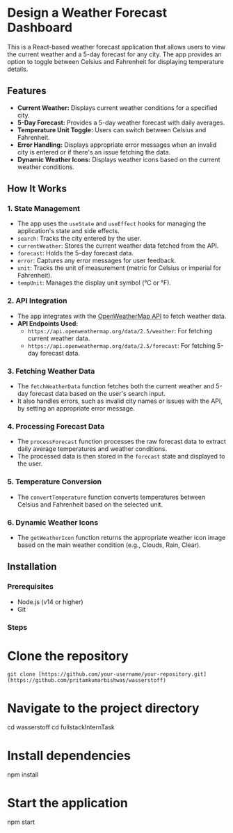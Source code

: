
# Design a Weather Forecast Dashboard

This is a React-based weather forecast application that allows users to view the current weather and a 5-day forecast for any city. The app provides an option to toggle between Celsius and Fahrenheit for displaying temperature details.

## Features

- **Current Weather:** Displays current weather conditions for a specified city.
- **5-Day Forecast:** Provides a 5-day weather forecast with daily averages.
- **Temperature Unit Toggle:** Users can switch between Celsius and Fahrenheit.
- **Error Handling:** Displays appropriate error messages when an invalid city is entered or if there's an issue fetching the data.
- **Dynamic Weather Icons:** Displays weather icons based on the current weather conditions.

## How It Works

### 1. **State Management**
   - The app uses the `useState` and `useEffect` hooks for managing the application's state and side effects.
   - `search`: Tracks the city entered by the user.
   - `currentWeather`: Stores the current weather data fetched from the API.
   - `forecast`: Holds the 5-day forecast data.
   - `error`: Captures any error messages for user feedback.
   - `unit`: Tracks the unit of measurement (metric for Celsius or imperial for Fahrenheit).
   - `tempUnit`: Manages the display unit symbol (°C or °F).

### 2. **API Integration**
   - The app integrates with the [OpenWeatherMap API](https://openweathermap.org/api) to fetch weather data.
   - **API Endpoints Used:**
     - `https://api.openweathermap.org/data/2.5/weather`: For fetching current weather data.
     - `https://api.openweathermap.org/data/2.5/forecast`: For fetching 5-day forecast data.

### 3. **Fetching Weather Data**
   - The `fetchWeatherData` function fetches both the current weather and 5-day forecast data based on the user's search input.
   - It also handles errors, such as invalid city names or issues with the API, by setting an appropriate error message.

### 4. **Processing Forecast Data**
   - The `processForecast` function processes the raw forecast data to extract daily average temperatures and weather conditions.
   - The processed data is then stored in the `forecast` state and displayed to the user.

### 5. **Temperature Conversion**
   - The `convertTemperature` function converts temperatures between Celsius and Fahrenheit based on the selected unit.

### 6. **Dynamic Weather Icons**
   - The `getWeatherIcon` function returns the appropriate weather icon image based on the main weather condition (e.g., Clouds, Rain, Clear).

## Installation

### Prerequisites

- Node.js (v14 or higher)
- Git

### Steps

# Clone the repository
    git clone [https://github.com/your-username/your-repository.git](https://github.com/pritamkumarbishwas/wasserstoff)
# Navigate to the project directory
cd wasserstoff
cd fullstackInternTask

# Install dependencies
npm install

# Start the application
npm start
